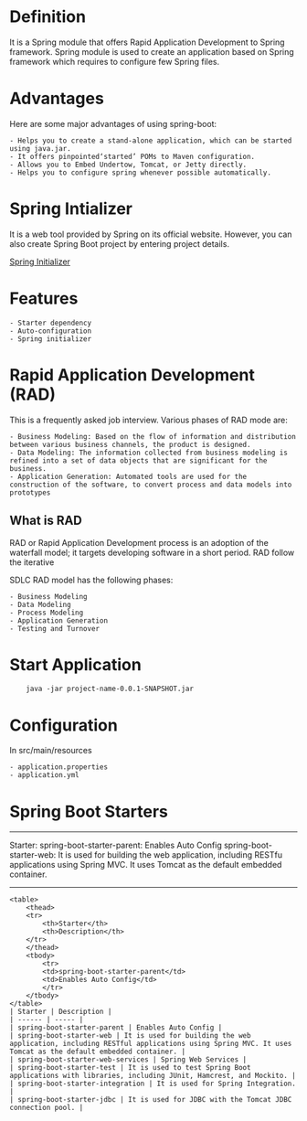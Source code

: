 # Definition
It is a Spring module that offers Rapid Application Development to
Spring framework. Spring module is used to create an application based
on Spring framework which requires to configure few Spring files.

# Advantages
Here are some major advantages of using spring-boot:

    - Helps you to create a stand-alone application, which can be started using java.jar.
    - It offers pinpointed‘started’ POMs to Maven configuration.
    - Allows you to Embed Undertow, Tomcat, or Jetty directly.
    - Helps you to configure spring whenever possible automatically.

# Spring Intializer
It is a web tool provided by Spring on its official website. However,
you can also create Spring Boot project by entering project details.

[Spring Initializer](https://start.spring.io/)

# Features

    - Starter dependency
    - Auto-configuration
    - Spring initializer

# Rapid Application Development (RAD)

This is a frequently asked job interview. Various phases of RAD mode are:

    - Business Modeling: Based on the flow of information and distribution between various business channels, the product is designed.
    - Data Modeling: The information collected from business modeling is refined into a set of data objects that are significant for the business.
    - Application Generation: Automated tools are used for the construction of the software, to convert process and data models into prototypes

## What is RAD
RAD or Rapid Application Development process is an adoption of the waterfall model; it targets developing software in a short period. RAD follow the iterative

SDLC RAD model has the following phases:

    - Business Modeling
    - Data Modeling
    - Process Modeling
    - Application Generation
    - Testing and Turnover

# Start Application
```
    java -jar project-name-0.0.1-SNAPSHOT.jar
```

# Configuration

In src/main/resources

    - application.properties
    - application.yml

# Spring Boot Starters
    
---
Starter:
    spring-boot-starter-parent: Enables Auto Config
    spring-boot-starter-web: It is used for building the web application, including RESTfu applications using Spring MVC. It uses Tomcat as the default embedded container.
___
    
    <table>
        <thead>
        <tr>
            <th>Starter</th>
            <th>Description</th>
        </tr>
        </thead>
        <tbody>
            <tr>
            <td>spring-boot-starter-parent</td>
            <td>Enables Auto Config</td>
            </tr>
        </tbody>
    </table>
    | Starter | Description |
    | ------ | ----- |
    | spring-boot-starter-parent | Enables Auto Config |
    | spring-boot-starter-web |	It is used for building the web application, including RESTful applications using Spring MVC. It uses Tomcat as the default embedded container. |
    | spring-boot-starter-web-services | Spring Web Services |
    | spring-boot-starter-test | It is used to test Spring Boot applications with libraries, including JUnit, Hamcrest, and Mockito. |
    | spring-boot-starter-integration | It is used for Spring Integration. |
    | spring-boot-starter-jdbc | It is used for JDBC with the Tomcat JDBC connection pool. |


